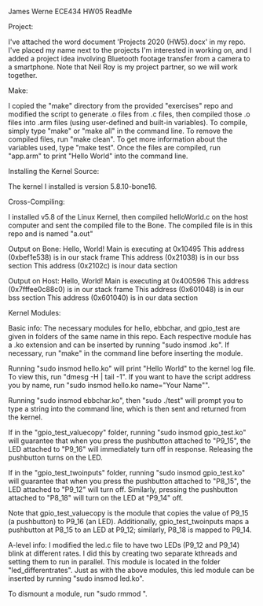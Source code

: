 James Werne
ECE434 HW05
ReadMe


Project:

I've attached the word document 'Projects 2020 (HW5).docx' in my repo. I've placed my name next to the projects I'm interested in working on, and I added a project idea involving Bluetooth footage transfer from a camera to a smartphone. Note that Neil Roy is my project partner, so we will work together.


Make:

I copied the "make" directory from the provided "exercises" repo and modified the script to generate .o files from .c files, then compiled those .o files into .arm files (using user-defined and built-in variables).
To compile, simply type "make" or "make all" in the command line. To remove the compiled files, run "make clean". To get more information about the variables used, type "make test". Once the files are compiled, run "app.arm" to print "Hello World" into the command line.



Installing the Kernel Source:

The kernel I installed is version 5.8.10-bone16.



Cross-Compiling:

I installed v5.8 of the Linux Kernel, then compiled helloWorld.c on the host computer and sent the compiled file to the Bone. The compiled file is in this repo and is named "a.out"

Output on Bone:
Hello, World! Main is executing at 0x10495
This address (0xbef1e538) is in our stack frame
This address (0x21038) is in our bss section
This address (0x2102c) is inour data section

Output on Host:
Hello, World! Main is executing at 0x400596
This address (0x7fffee0c88c0) is in our stack frame
This address (0x601048) is in our bss section
This address (0x601040) is in our data section



Kernel Modules: 

Basic info: The necessary modules for hello, ebbchar, and gpio_test are given in folders of the same name in this repo. Each respective module has a .ko extension and can be inserted by running "sudo insmod <file>.ko". If necessary, run "make" in the command line before inserting the module.

Running "sudo insmod hello.ko" will print "Hello World" to the kernel log file. To view this, run "dmesg -H | tail -1". If you want to have the script address you by name, run "sudo insmod hello.ko name="Your Name"".

Running "sudo insmod ebbchar.ko", then "sudo ./test"  will prompt you to type a string into the command line, which is then sent and returned from the kernel.

If in the "gpio_test_valuecopy" folder, running "sudo insmod gpio_test.ko" will guarantee that when you press the pushbutton attached to "P9_15", the LED attached to "P9_16" will immediately turn off in response. Releasing the pushbutton turns on the LED.

If in the "gpio_test_twoinputs" folder, running "sudo insmod gpio_test.ko" will guarantee that when you press the pushbutton attached to "P8_15", the LED attached to "P9_12" will turn off. Similarly, pressing the pushbutton attached to "P8_18" will turn on the LED at "P9_14" off.

Note that gpio_test_valuecopy is the module that copies the value of P9_15 (a pushbutton) to P9_16 (an LED). Additionally, gpio_test_twoinputs maps a pushbutton at P8_15 to an LED at P9_12; similarly, P8_18 is mapped to P9_14.


A-level info: I modified the led.c file to have two LEDs (P9_12 and P9_14) blink at different rates. I did this by creating two separate kthreads and setting them to run in parallel. This module is located in the folder "led_differentrates". Just as with the above modules, this led module can be inserted by running "sudo insmod led.ko".

To dismount a module, run "sudo rmmod <filename>".

